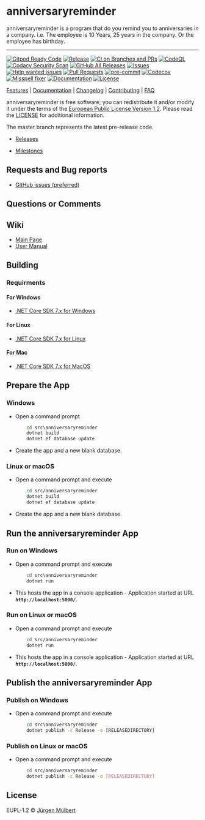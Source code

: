 # anniversaryreminder

anniversaryreminder is a program that do you remind you to anniversaries in a company. i.e. The employee is 10 Years, 25 years in the company. Or the employee has birthday.

---

[![Gitpod Ready Code][gitpod-shield]][gitpod-url]
[![Release](https://img.shields.io/github/release/jmuelbert/anniversaryreminder.svg?style=flat-square)](https://github.com/jmuelbert/anniversaryreminder/releases)
[![CI on Branches and PRs](https://github.com/jmuelbert/anniversaryreminder/actions/workflows/ci.yml/badge.svg)](https://github.com/jmuelbert/anniversaryreminder/actions/workflows/ci.yml)
[![CodeQL](https://github.com/jmuelbert/anniversaryreminder/actions/workflows/codeql-analysis.yml/badge.svg)](https://github.com/jmuelbert/anniversaryreminder/actions/workflows/codeql-analysis.yml)
[![Codacy Security Scan](https://github.com/jmuelbert/anniversaryreminder/actions/workflows/codacy-analysis.yml/badge.svg)](https://github.com/jmuelbert/anniversaryreminder/actions/workflows/codacy-analysis.yml)
[![GitHub All Releases][downloads_all-shield]][downloads_all-url]
[![Issues][issues-shield]][issues-url]
[![Help wanted issues][help-issues-shield]][help-issues-url]
[![Pull Requests][pr-shield]][pr-url] [![pre-commit][pre-commit-shield]][pre-commit-url]
[![Codecov][codecov-shield]][codecov-url]
[![Misspell fixer][misspell_fixer-shield]][misspell_fixer-url]
[![Documentation][documentation-shield]][documentation-url]
[![License][license-shield]][license-url]

[Features](https://github.com/jmuelbert/anniversaryreminder) | [Documentation](https://jmuelbert.github.io/anniversaryreminder/) | [Changelog](CHANGELOG.md) | [Contributing](CONTRIBUTING.md) | [FAQ](https://github.com/jmuelbert/anniversaryreminder/wiki/FAQ)

anniversaryreminder is free software; you can redistribute it and/or modify it under the terms
of the [European Public License Version 1.2](https://joinup.ec.europa.eu/page/eupl-text-11-12).
Please read the [LICENSE](https://github.com/jmuelbert/anniversaryreminder/blob/master/LICENSE) for additional information.

 The master branch represents the latest pre-release code.

- [Releases](https://github.com/jmuelbert/anniversaryreminder/releases)

- [Milestones](https://github.com/jmuelbert/anniversaryreminder/milestones)

## Requests and Bug reports

- [GitHub issues (preferred)](https://github.com/jmuelbert/anniversaryreminder/issues)

## Questions or Comments

## Wiki

- [Main Page](https://github.com/jmuelbert/anniversaryreminder/wiki)
- [User Manual](http://jmuelbert.github.io/anniversaryreminder/)

## Building

### Requirments

#### For Windows

- [.NET Core SDK 7.x for Windows](https://www.microsoft.com/net/download/windows)

#### For Linux

- [.NET Core SDK 7.x for Linux](https://www.microsoft.com/net/download/linux)

#### For Mac

- [.NET Core SDK 7.x for MacOS](https://www.microsoft.com/net/download/macos)

## Prepare the App

### Windows

- Open a command prompt

    ```cmd
        cd src\anniversaryreminder
        dotnet build
        dotnet ef database update
    ```

- Create the app and a new blank database.

### Linux or macOS

- Open a command prompt and execute

    ```bash
        cd src/anniversaryreminder
        dotnet build
        dotnet ef database update
    ```

- Create the app and a new blank database.

## Run the anniversaryreminder App

### Run on Windows

- Open a command prompt and execute

    ```cmd
        cd src\anniversaryreminder
        dotnet run
    ```

- This hosts the app in a console application - Application started at URL **`http://localhost:5000/`**.


### Run on Linux or macOS

- Open a command prompt and execute

    ```bash
        cd src/anniversaryreminder
        dotnet run
    ```

- This hosts the app in a console application - Application started at URL **`http://localhost:5000/`**.

## Publish the anniversaryreminder App

### Publish on Windows

- Open a command prompt and execute

    ```cmd
        cd src\anniversaryreminder
        dotnet publish -c Release -o [RELEASEDIRECTORY]
    ```

### Publish on Linux or macOS

- Open a command prompt and execute

    ```bash
        cd src/anniversaryreminder
        dotnet publish -c Release -o [RELEASEDIRECTORY]
    ```

## License

EUPL-1.2 © [Jürgen Mülbert](https:/github.com/jmuelbert/anniversaryreminder/)

<!-- MARKDOWN LINKS & IMAGES -->
<!-- https://www.markdownguide.org/basic-syntax/#reference-style-links -->

[contributors-shield]: https://img.shields.io/github/contributors/jmuelbert/anniversaryreminder
[contributors-url]: https://github.com/jmuelbert/anniversaryreminder/graphs/contributors
[forks-shield]: https://img.shields.io/github/forks/jmuelbert/anniversaryreminder
[forks-url]: https://github.com/jmuelbert/anniversaryreminder/network/members
[issues-shield]: https://img.shields.io/github/issues-raw/jmuelbert/anniversaryreminder
[issues-url]: https://github.com//jmuelbert/anniversaryreminder/issues
[license-shield]: https://img.shields.io/badge/license-EUPL-blue.svg
[license-url]: https://github.com/jmuelbert/anniversaryreminder/blob/master/LICENSE
[product-screenshot]: images/doc/images/Logo_template.png
[build-shield]:
    https://img.shields.io/github/workflow/status/jmuelbert/anniversaryreminder/Build/release
[build-url]: https://github.com/jmuelbert/anniversaryreminder/workflows/Build
[gitpod-shield]: https://img.shields.io/badge/Gitpod-Ready--to--Code-blue?logo=gitpod
[gitpod-url]: https://gitpod.io/#https://github.com/jmuelbert/anniversaryreminder
[codacy-shield]:
    https://api.codacy.com/project/badge/Grade/945eee726f39449ca83631edd119aee1
[codacy-url]:
   https://app.codacy.com/gh/jmuelbert/anniversaryreminder?utm_source=github.com&utm_medium=referral&utm_content=jmuelbert/anniversaryreminder&utm_campaign=Badge_Grade
[downloads_all-shield]:
    https://img.shields.io/github/downloads/jmuelbert/anniversaryreminder/total?label=downloads%40all
[downloads_all-url]: https://github.com/jmuelbert/anniversaryreminder/releases
[pre-commit-shield]:
    https://img.shields.io/badge/pre--commit-enabled-brightgreen?logo=pre-commit&logoColor=white
[pre-commit-url]: https://github.com/pre-commit/pre-commit
[misspell_fixer-shield]:
    https://github.com/jmuelbert/anniversaryreminder/workflows/Misspell%20fixer/badge.svg
[misspell_fixer-url]: https://github.com/marketplace/actions/misspell-fixer-action
[help-issues-shield]:
    https://img.shields.io/github/issues/jmuelbert/anniversaryreminder/help%20wanted
[help-issues-url]:
    https://github.com/jmuelbert/anniversaryreminder/issues?q=is%3Aissue+is%3Aopen+label%3A%22help+wanted%22
[documentation-shield]: https://img.shields.io/badge/Documentation-latest-blue.svg
[documentation-url]: https://jmuelbert.github.io/anniversaryreminder
[lgtm-alerts-shield]: https://img.shields.io/lgtm/alerts/g/jmuelbert/anniversaryreminder.svg?logo=lgtm&logoWidth=18
[lgtm-alerts-url]: https://lgtm.com/projects/g/jmuelbert/anniversaryreminder/alerts/
[lgtm-csharp-shield]:
    https://img.shields.io/lgtm/grade/csharp/g/jmuelbert/anniversaryreminder.svg?logo=lgtm&logoWidth=18
[lgtm-csharp-url]: https://lgtm.com/projects/g/jmuelbert/anniversaryreminder/context:csharp
[lgtm-python-shield]: https://img.shields.io/lgtm/grade/python/g/jmuelbert/anniversaryreminder.svg?logo=lgtm&logoWidth=18
[lgtm-python-url]: https://lgtm.com/projects/g/jmuelbert/anniversaryreminder/context:python
[lgtm-js-shield]: https://img.shields.io/lgtm/grade/javascript/g/jmuelbert/anniversaryreminder.svg?logo=lgtm&logoWidth=18
[lgtm-js-url]: https://lgtm.com/projects/g/jmuelbert/anniversaryreminder/context:javascript
[cdash-shield]: https://img.shields.io/badge/CDash-Access-blue.svg
[cdash-url]: http://my.cdash.org/index.php?project=anniversaryreminder
[pr-shield]: https://img.shields.io/github/issues-pr-raw/jmuelbert/anniversaryreminder.svg
[pr-url]: https://github.com/jmuelbert/anniversaryreminder/pulls
[codecov-shield]: https://codecov.io/gh/jmuelbert/anniversaryreminder/branch/master/graph/badge.svg
[codecov-url]: https://codecov.io/gh/jmuelbert/anniversaryreminder
